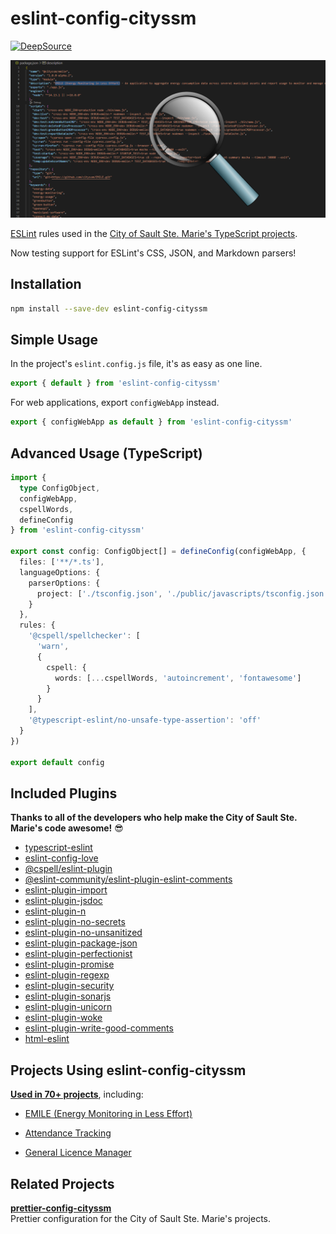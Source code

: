 # eslint-config-cityssm

[![DeepSource](https://app.deepsource.com/gh/cityssm/eslint-config-cityssm.svg/?label=active+issues&show_trend=true&token=2x51pzQmdmBmD3LNk4XgOTZC)](https://app.deepsource.com/gh/cityssm/eslint-config-cityssm/)

![Code Scanning Banner](banner.png)

[ESLint](https://eslint.org/) rules used in the
[City of Sault Ste. Marie's TypeScript projects](https://github.com/search?q=org%3Acityssm++language%3ATypeScript&type=repositories).

Now testing support for ESLint's CSS, JSON, and Markdown parsers!

## Installation

```sh
npm install --save-dev eslint-config-cityssm
```

## Simple Usage

In the project's `eslint.config.js` file,
it's as easy as one line.

```javascript
export { default } from 'eslint-config-cityssm'
```

For web applications, export `configWebApp` instead.

```javascript
export { configWebApp as default } from 'eslint-config-cityssm'
```

## Advanced Usage (TypeScript)

```typescript
import {
  type ConfigObject,
  configWebApp,
  cspellWords,
  defineConfig
} from 'eslint-config-cityssm'

export const config: ConfigObject[] = defineConfig(configWebApp, {
  files: ['**/*.ts'],
  languageOptions: {
    parserOptions: {
      project: ['./tsconfig.json', './public/javascripts/tsconfig.json']
    }
  },
  rules: {
    '@cspell/spellchecker': [
      'warn',
      {
        cspell: {
          words: [...cspellWords, 'autoincrement', 'fontawesome']
        }
      }
    ],
    '@typescript-eslint/no-unsafe-type-assertion': 'off'
  }
})

export default config
```

## Included Plugins

**Thanks to all of the developers who help make the City of Sault Ste. Marie's code awesome!** 😎

- [typescript-eslint](https://github.com/typescript-eslint/typescript-eslint)
- [eslint-config-love](https://www.npmjs.com/package/eslint-config-love)
- [@cspell/eslint-plugin](https://www.npmjs.com/package/@cspell/eslint-plugin)
- [@eslint-community/eslint-plugin-eslint-comments](https://www.npmjs.com/package/@eslint-community/eslint-plugin-eslint-comments)
- [eslint-plugin-import](https://www.npmjs.com/package/eslint-plugin-import)
- [eslint-plugin-jsdoc](https://www.npmjs.com/package/eslint-plugin-jsdoc)
- [eslint-plugin-n](https://www.npmjs.com/package/eslint-plugin-n)
- [eslint-plugin-no-secrets](https://www.npmjs.com/package/eslint-plugin-no-secrets)
- [eslint-plugin-no-unsanitized](https://www.npmjs.com/package/eslint-plugin-no-unsanitized)
- [eslint-plugin-package-json](https://www.npmjs.com/package/eslint-plugin-package-json)
- [eslint-plugin-perfectionist](https://www.npmjs.com/package/eslint-plugin-perfectionist)
- [eslint-plugin-promise](https://www.npmjs.com/package/eslint-plugin-promise)
- [eslint-plugin-regexp](https://www.npmjs.com/package/eslint-plugin-regexp)
- [eslint-plugin-security](https://www.npmjs.com/package/eslint-plugin-security)
- [eslint-plugin-sonarjs](https://www.npmjs.com/package/eslint-plugin-sonarjs)
- [eslint-plugin-unicorn](https://www.npmjs.com/package/eslint-plugin-unicorn)
- [eslint-plugin-woke](https://www.npmjs.com/package/eslint-plugin-woke)
- [eslint-plugin-write-good-comments](https://www.npmjs.com/package/eslint-plugin-write-good-comments)
- [html-eslint](https://github.com/yeonjuan/html-eslint)

## Projects Using eslint-config-cityssm

[**Used in 70+ projects**](https://github.com/search?q=eslint-config-cityssm+path%3A**%2Fpackage.json&type=code), including:

- [EMILE (Energy Monitoring in Less Effort)](https://github.com/cityssm/EMILE)

- [Attendance Tracking](https://github.com/cityssm/attendance-tracking)

- [General Licence Manager](https://github.com/cityssm/general-licence-manager)

## Related Projects

**[prettier-config-cityssm](https://github.com/cityssm/prettier-config-cityssm)**<br />
Prettier configuration for the City of Sault Ste. Marie's projects.
